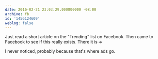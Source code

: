 ```yaml
---
date: 2016-02-21 23:03:29.000000000 -08:00
archive: fb
id: '1456124609'
weblog: false
---
```


Just read a short article on the "Trending" list on Facebook. Then came to Facebook to see if this really exists. There it is ➔

I never noticed, probably because that's where ads go.
